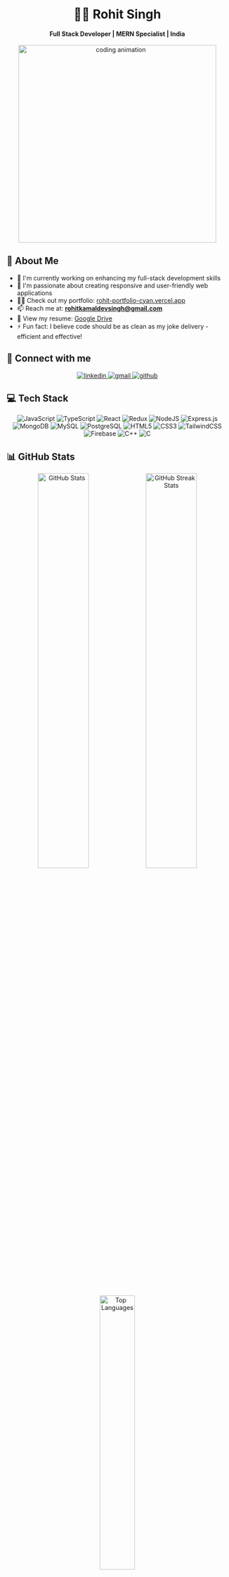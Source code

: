 # <div align="center">👨‍💻 Rohit Singh</div>
<div align="center">
  <strong>Full Stack Developer | MERN Specialist | India</strong>
</div>

<br>

<div align="center">
  <img src="https://media.giphy.com/media/L1R1tvI9svkIWwpVYr/giphy.gif" width="450" alt="coding animation">
</div>

## 🚀 About Me

- 🔭 I'm currently working on enhancing my full-stack development skills
- 🌱 I'm passionate about creating responsive and user-friendly web applications
- 👨‍💻 Check out my portfolio: [rohit-portfolio-cyan.vercel.app](https://rohit-portfolio-cyan.vercel.app/)
- 📫 Reach me at: **rohitkamaldevsingh@gmail.com**
- 📄 View my resume: [Google Drive](https://drive.google.com/file/d/1thMP-g9zNq4oy4hoRIJAfe1_zT0BLJTY/view?usp=drive_link)
- ⚡ Fun fact: I believe code should be as clean as my joke delivery - efficient and effective!

## 🔗 Connect with me

<div align="center">
  <a href="https://linkedin.com/in/rohitsingh28" target="_blank">
    <img src="https://img.shields.io/badge/LinkedIn-0077B5?style=for-the-badge&logo=linkedin&logoColor=white" alt="linkedin"/>
  </a>
  <a href="mailto:rohitkamaldevsingh@gmail.com">
    <img src="https://img.shields.io/badge/Gmail-D14836?style=for-the-badge&logo=gmail&logoColor=white" alt="gmail"/>
  </a>
  <a href="https://github.com/rohit-singh28" target="_blank">
    <img src="https://img.shields.io/badge/GitHub-100000?style=for-the-badge&logo=github&logoColor=white" alt="github"/>
  </a>
</div>

## 💻 Tech Stack

<div align="center">
  
  ![JavaScript](https://img.shields.io/badge/javascript-%23323330.svg?style=for-the-badge&logo=javascript&logoColor=%23F7DF1E)
  ![TypeScript](https://img.shields.io/badge/typescript-%23007ACC.svg?style=for-the-badge&logo=typescript&logoColor=white)
  ![React](https://img.shields.io/badge/react-%2320232a.svg?style=for-the-badge&logo=react&logoColor=%2361DAFB)
  ![Redux](https://img.shields.io/badge/redux-%23593d88.svg?style=for-the-badge&logo=redux&logoColor=white)
  ![NodeJS](https://img.shields.io/badge/node.js-6DA55F?style=for-the-badge&logo=node.js&logoColor=white)
  ![Express.js](https://img.shields.io/badge/express.js-%23404d59.svg?style=for-the-badge&logo=express&logoColor=%2361DAFB)
  ![MongoDB](https://img.shields.io/badge/MongoDB-%234ea94b.svg?style=for-the-badge&logo=mongodb&logoColor=white)
  ![MySQL](https://img.shields.io/badge/mysql-%2300f.svg?style=for-the-badge&logo=mysql&logoColor=white)
  ![PostgreSQL](https://img.shields.io/badge/postgresql-%23316192.svg?style=for-the-badge&logo=postgresql&logoColor=white)
  ![HTML5](https://img.shields.io/badge/html5-%23E34F26.svg?style=for-the-badge&logo=html5&logoColor=white)
  ![CSS3](https://img.shields.io/badge/css3-%231572B6.svg?style=for-the-badge&logo=css3&logoColor=white)
  ![TailwindCSS](https://img.shields.io/badge/tailwindcss-%2338B2AC.svg?style=for-the-badge&logo=tailwind-css&logoColor=white)
  ![Firebase](https://img.shields.io/badge/firebase-%23039BE5.svg?style=for-the-badge&logo=firebase)
  ![C++](https://img.shields.io/badge/c++-%2300599C.svg?style=for-the-badge&logo=c%2B%2B&logoColor=white)
  ![C](https://img.shields.io/badge/c-%2300599C.svg?style=for-the-badge&logo=c&logoColor=white)
</div>

## 📊 GitHub Stats

<div align="center">
  <img src="https://github-readme-stats.vercel.app/api?username=rohit-singh28&theme=radical&hide_border=false&include_all_commits=true&count_private=true" alt="GitHub Stats" width="48%" />
  <img src="https://github-readme-streak-stats.herokuapp.com/?user=rohit-singh28&theme=radical&hide_border=false" alt="GitHub Streak Stats" width="48%" />
</div>

<div align="center">
  <img src="https://github-readme-stats.vercel.app/api/top-langs/?username=rohit-singh28&theme=radical&hide_border=false&include_all_commits=true&count_private=true&layout=compact" alt="Top Languages" width="40%" />
</div>

---

<div align="center">
  <p>Thanks for visiting my profile! Feel free to check out my repositories and don't hesitate to reach out!</p>
  <img src="https://komarev.com/ghpvc/?username=rohit-singh28&label=Profile%20views&color=0e75b6&style=flat" alt="profile views" />
</div>
